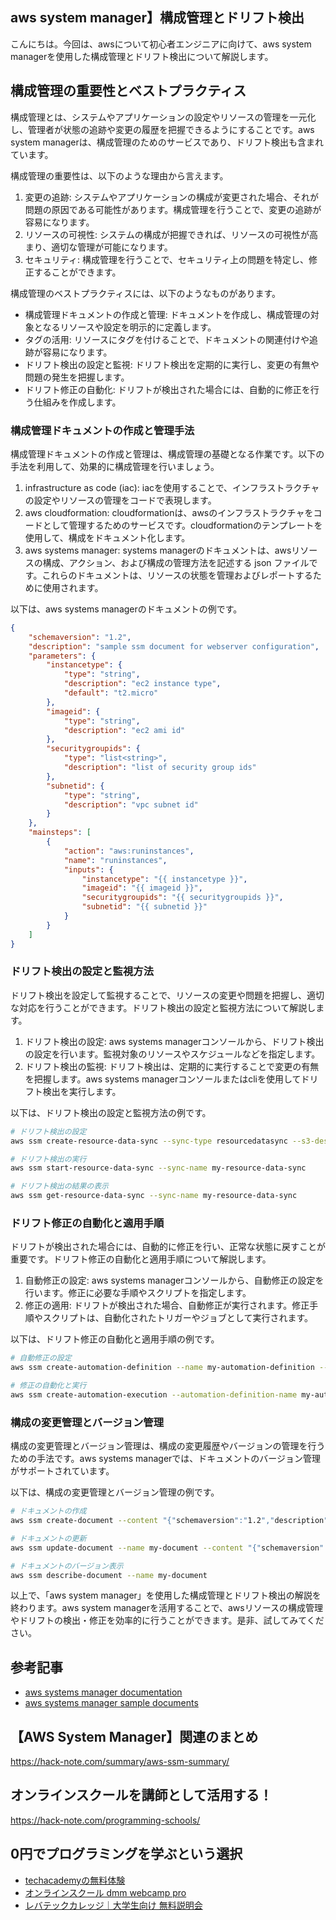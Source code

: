 <!--
title:   【aws system manager】構成管理とドリフト検出
tags:    AWS,SSM,system_manager
id:      121b32fa1416b1c8f9d9
private: false
-->


## aws system manager】構成管理とドリフト検出

こんにちは。今回は、awsについて初心者エンジニアに向けて、aws system managerを使用した構成管理とドリフト検出について解説します。

## 構成管理の重要性とベストプラクティス

構成管理とは、システムやアプリケーションの設定やリソースの管理を一元化し、管理者が状態の追跡や変更の履歴を把握できるようにすることです。aws system managerは、構成管理のためのサービスであり、ドリフト検出も含まれています。

構成管理の重要性は、以下のような理由から言えます。
1. 変更の追跡: システムやアプリケーションの構成が変更された場合、それが問題の原因である可能性があります。構成管理を行うことで、変更の追跡が容易になります。
2. リソースの可視性: システムの構成が把握できれば、リソースの可視性が高まり、適切な管理が可能になります。
3. セキュリティ: 構成管理を行うことで、セキュリティ上の問題を特定し、修正することができます。

構成管理のベストプラクティスには、以下のようなものがあります。
- 構成管理ドキュメントの作成と管理: ドキュメントを作成し、構成管理の対象となるリソースや設定を明示的に定義します。
- タグの活用: リソースにタグを付けることで、ドキュメントの関連付けや追跡が容易になります。
- ドリフト検出の設定と監視: ドリフト検出を定期的に実行し、変更の有無や問題の発生を把握します。
- ドリフト修正の自動化: ドリフトが検出された場合には、自動的に修正を行う仕組みを作成します。

### 構成管理ドキュメントの作成と管理手法

構成管理ドキュメントの作成と管理は、構成管理の基礎となる作業です。以下の手法を利用して、効果的に構成管理を行いましょう。

1. infrastructure as code (iac): iacを使用することで、インフラストラクチャの設定やリソースの管理をコードで表現します。
2. aws cloudformation: cloudformationは、awsのインフラストラクチャをコードとして管理するためのサービスです。cloudformationのテンプレートを使用して、構成をドキュメント化します。
3. aws systems manager: systems managerのドキュメントは、awsリソースの構成、アクション、および構成の管理方法を記述する json ファイルです。これらのドキュメントは、リソースの状態を管理およびレポートするために使用されます。

以下は、aws systems managerのドキュメントの例です。

```json
{
    "schemaversion": "1.2",
    "description": "sample ssm document for webserver configuration",
    "parameters": {
        "instancetype": {
            "type": "string",
            "description": "ec2 instance type",
            "default": "t2.micro"
        },
        "imageid": {
            "type": "string",
            "description": "ec2 ami id"
        },
        "securitygroupids": {
            "type": "list<string>",
            "description": "list of security group ids"
        },
        "subnetid": {
            "type": "string",
            "description": "vpc subnet id"
        }
    },
    "mainsteps": [
        {
            "action": "aws:runinstances",
            "name": "runinstances",
            "inputs": {
                "instancetype": "{{ instancetype }}",
                "imageid": "{{ imageid }}",
                "securitygroupids": "{{ securitygroupids }}",
                "subnetid": "{{ subnetid }}"
            }
        }
    ]
}
```

### ドリフト検出の設定と監視方法

ドリフト検出を設定して監視することで、リソースの変更や問題を把握し、適切な対応を行うことができます。ドリフト検出の設定と監視方法について解説します。

1. ドリフト検出の設定: aws systems managerコンソールから、ドリフト検出の設定を行います。監視対象のリソースやスケジュールなどを指定します。
2. ドリフト検出の監視: ドリフト検出は、定期的に実行することで変更の有無を把握します。aws systems managerコンソールまたはcliを使用してドリフト検出を実行します。

以下は、ドリフト検出の設定と監視方法の例です。

```bash
# ドリフト検出の設定
aws ssm create-resource-data-sync --sync-type resourcedatasync --s3-destination bucketname=my-bucket

# ドリフト検出の実行
aws ssm start-resource-data-sync --sync-name my-resource-data-sync

# ドリフト検出の結果の表示
aws ssm get-resource-data-sync --sync-name my-resource-data-sync
```

### ドリフト修正の自動化と適用手順

ドリフトが検出された場合には、自動的に修正を行い、正常な状態に戻すことが重要です。ドリフト修正の自動化と適用手順について解説します。

1. 自動修正の設定: aws systems managerコンソールから、自動修正の設定を行います。修正に必要な手順やスクリプトを指定します。
2. 修正の適用: ドリフトが検出された場合、自動修正が実行されます。修正手順やスクリプトは、自動化されたトリガーやジョブとして実行されます。

以下は、ドリフト修正の自動化と適用手順の例です。

```bash
# 自動修正の設定
aws ssm create-automation-definition --name my-automation-definition --targets "[{\"key\":\"tag:name\",\"values\":[\"my-instance\"]}]"

# 修正の自動化と実行
aws ssm create-automation-execution --automation-definition-name my-automation-definition --parameters "[{\"name\":\"instanceid\",\"values\":[\"i-12345678\"]}]"
```

### 構成の変更管理とバージョン管理

構成の変更管理とバージョン管理は、構成の変更履歴やバージョンの管理を行うための手法です。aws systems managerでは、ドキュメントのバージョン管理がサポートされています。

以下は、構成の変更管理とバージョン管理の例です。

```bash
# ドキュメントの作成
aws ssm create-document --content "{"schemaversion":"1.2","description":"my document","mainsteps":[]}"

# ドキュメントの更新
aws ssm update-document --name my-document --content "{"schemaversion":"1.2","description":"updated document","mainsteps":[]}"

# ドキュメントのバージョン表示
aws ssm describe-document --name my-document
```

以上で、「aws system manager」を使用した構成管理とドリフト検出の解説を終わります。aws system managerを活用することで、awsリソースの構成管理やドリフトの検出・修正を効率的に行うことができます。是非、試してみてください。

## 参考記事

- [aws systems manager documentation](https://docs.aws.amazon.com/systems-manager/)
- [aws systems manager sample documents](https://github.com/aws-samples/aws-systems-manager-sample-documents)



## 【AWS System Manager】関連のまとめ
https://hack-note.com/summary/aws-ssm-summary/



## オンラインスクールを講師として活用する！
https://hack-note.com/programming-schools/



## 0円でプログラミングを学ぶという選択
- [techacademyの無料体験](//af.moshimo.com/af/c/click?a_id=2612475&amp;p_id=1555&amp;pc_id=2816&amp;pl_id=22706&amp;url=https%3a%2f%2ftechacademy.jp%2fhtmlcss-trial%3futm_source%3dmoshimo%26utm_medium%3daffiliate%26utm_campaign%3dtextad)
- [オンラインスクール dmm webcamp pro](//af.moshimo.com/af/c/click?a_id=2612482&amp;p_id=1363&amp;pc_id=2297&amp;pl_id=39999&amp;guid=on)
- [レバテックカレッジ｜大学生向け 無料説明会](//af.moshimo.com/af/c/click?a_id=4071793&p_id=3198&pc_id=7488&pl_id=41848)
